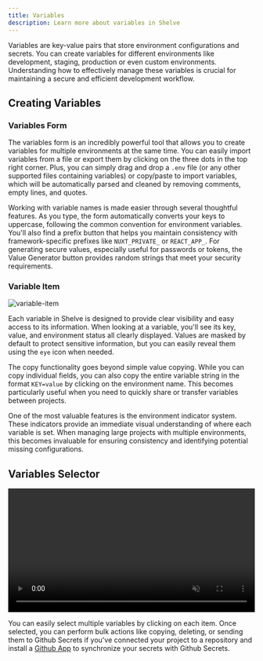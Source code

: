 ```yaml
---
title: Variables
description: Learn more about variables in Shelve
---
```


Variables are key-value pairs that store environment configurations and secrets. You can create variables for different environments like development, staging, production or even custom environments. Understanding how to effectively manage these variables is crucial for maintaining a secure and efficient development workflow.

## Creating Variables

### Variables Form

The variables form is an incredibly powerful tool that allows you to create variables for multiple environments at the same time. You can easily import variables from a file or export them by clicking on the three dots in the top right corner. Plus, you can simply drag and drop a `.env` file (or any other supported files containing variables) or copy/paste to import variables, which will be automatically parsed and cleaned by removing comments, empty lines, and quotes.

Working with variable names is made easier through several thoughtful features. As you type, the form automatically converts your keys to uppercase, following the common convention for environment variables. You'll also find a prefix button that helps you maintain consistency with framework-specific prefixes like `NUXT_PRIVATE_` or `REACT_APP_`. For generating secure values, especially useful for passwords or tokens, the Value Generator button provides random strings that meet your security requirements.

### Variable Item

![variable-item](/docs/variable-item.png)

Each variable in Shelve is designed to provide clear visibility and easy access to its information. When looking at a variable, you'll see its key, value, and environment status all clearly displayed. Values are masked by default to protect sensitive information, but you can easily reveal them using the `eye` icon when needed.

The copy functionality goes beyond simple value copying. While you can copy individual fields, you can also copy the entire variable string in the format `KEY=value` by clicking on the environment name. This becomes particularly useful when you need to quickly share or transfer variables between projects.

One of the most valuable features is the environment indicator system. These indicators provide an immediate visual understanding of where each variable is set. When managing large projects with multiple environments, this becomes invaluable for ensuring consistency and identifying potential missing configurations.

## Variables Selector

<video width="100%" autoplay loop muted>
  <source src="/docs/variable-selector.mp4" type="video/mp4" autoplay>
</video>

You can easily select multiple variables by clicking on each item. Once selected, you can perform bulk actions like copying, deleting, or sending them to Github Secrets if you've connected your project to a repository and install a [Github App](/integrations/github) to synchronize your secrets with Github Secrets.
